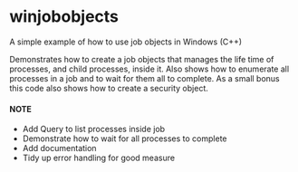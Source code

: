 # winjobobjects
A simple example of how to use job objects in Windows (C++)

Demonstrates how to create a job objects that manages the life time of processes, and child processes, inside it. 
Also shows how to enumerate all processes in a job and to wait for them all to complete.
As a small bonus this code also shows how to create a security object.

#### NOTE
* Add Query to list processes inside job
* Demonstrate how to wait for all processes to complete 
* Add documentation
* Tidy up error handling for good measure
